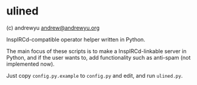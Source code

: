 # ulined

(c) andrewyu <andrew@andrewyu.org>

InspIRCd-compatible operator helper written in Python.

The main focus of these scripts is to make a InspIRCd-linkable server in Python,
and if the user wants to, add functionality such as anti-spam (not implemented now).

Just copy `config.py.example` to `config.py` and edit, and run `ulined.py`.
